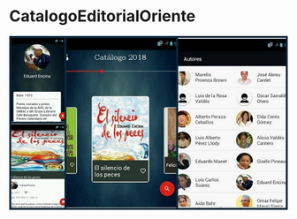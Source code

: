 # CatalogoEditorialOriente
![Codigo de la App. Catálogo Editorial Oriente. v2019. Incluye los libros del catálogo 2018](/screenshoot_catalogoEO.jpg?raw=true)
